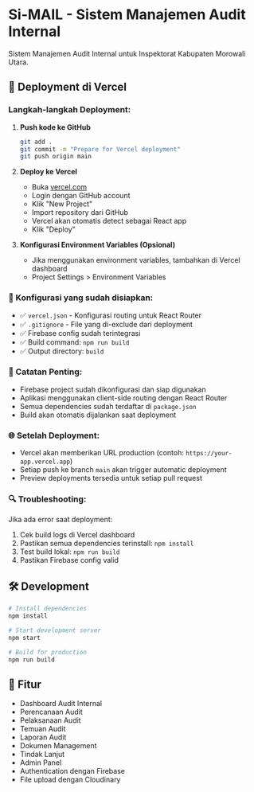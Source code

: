# Si-MAIL - Sistem Manajemen Audit Internal

Sistem Manajemen Audit Internal untuk Inspektorat Kabupaten Morowali Utara.

## 🚀 Deployment di Vercel

### Langkah-langkah Deployment:

1. **Push kode ke GitHub**
   ```bash
   git add .
   git commit -m "Prepare for Vercel deployment"
   git push origin main
   ```

2. **Deploy ke Vercel**
   - Buka [vercel.com](https://vercel.com)
   - Login dengan GitHub account
   - Klik "New Project"
   - Import repository dari GitHub
   - Vercel akan otomatis detect sebagai React app
   - Klik "Deploy"

3. **Konfigurasi Environment Variables (Opsional)**
   - Jika menggunakan environment variables, tambahkan di Vercel dashboard
   - Project Settings > Environment Variables

### 🔧 Konfigurasi yang sudah disiapkan:

- ✅ `vercel.json` - Konfigurasi routing untuk React Router
- ✅ `.gitignore` - File yang di-exclude dari deployment
- ✅ Firebase config sudah terintegrasi
- ✅ Build command: `npm run build`
- ✅ Output directory: `build`

### 📝 Catatan Penting:

- Firebase project sudah dikonfigurasi dan siap digunakan
- Aplikasi menggunakan client-side routing dengan React Router
- Semua dependencies sudah terdaftar di `package.json`
- Build akan otomatis dijalankan saat deployment

### 🌐 Setelah Deployment:

- Vercel akan memberikan URL production (contoh: `https://your-app.vercel.app`)
- Setiap push ke branch `main` akan trigger automatic deployment
- Preview deployments tersedia untuk setiap pull request

### 🔍 Troubleshooting:

Jika ada error saat deployment:
1. Cek build logs di Vercel dashboard
2. Pastikan semua dependencies terinstall: `npm install`
3. Test build lokal: `npm run build`
4. Pastikan Firebase config valid

## 🛠️ Development

```bash
# Install dependencies
npm install

# Start development server
npm start

# Build for production
npm run build
```

## 📱 Fitur

- Dashboard Audit Internal
- Perencanaan Audit
- Pelaksanaan Audit
- Temuan Audit
- Laporan Audit
- Dokumen Management
- Tindak Lanjut
- Admin Panel
- Authentication dengan Firebase
- File upload dengan Cloudinary
